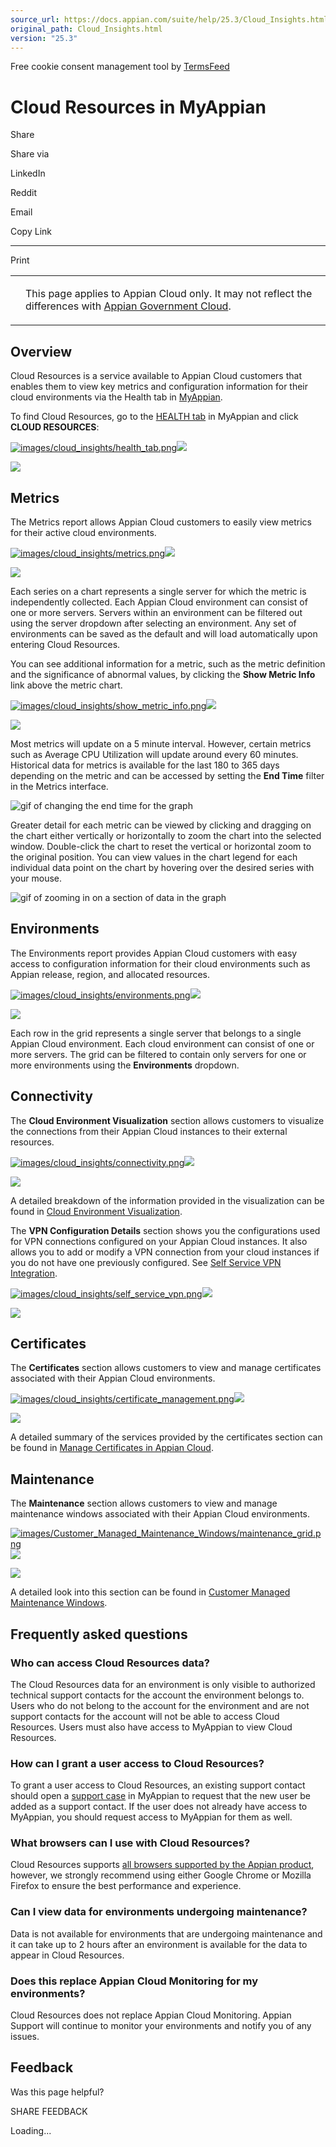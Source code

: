 ```yaml
---
source_url: https://docs.appian.com/suite/help/25.3/Cloud_Insights.html
original_path: Cloud_Insights.html
version: "25.3"
---
```


Free cookie consent management tool by [TermsFeed](https://www.termsfeed.com/)

# Cloud Resources in MyAppian

Share

Share via

LinkedIn

Reddit

Email

Copy Link

* * *

Print

<table><tbody><tr><td><i class="bi bi-clouds" aria-hidden="true"></i></td><td><p>This page applies to Appian Cloud only. It may not reflect the differences with <a href="/suite/help/25.3/appian-government-cloud-overview.html">Appian Government Cloud</a>.</p></td></tr></tbody></table>

## Overview

Cloud Resources is a service available to Appian Cloud customers that enables them to view key metrics and configuration information for their cloud environments via the Health tab in [MyAppian](insights_overview.html).

To find Cloud Resources, go to the [HEALTH tab](https://forum.appian.com/suite/sites/myappian/page/health) in MyAppian and click **CLOUD RESOURCES**:

[![images/cloud_insights/health_tab.png](images/cloud_insights/health_tab.png)![](/suite/help/25.3/images/rn/zoom_magnify_center.png)](#img207)

[![](images/cloud_insights/health_tab.png)](#_)

## Metrics

The Metrics report allows Appian Cloud customers to easily view metrics for their active cloud environments.

[![images/cloud_insights/metrics.png](images/cloud_insights/metrics.png)![](/suite/help/25.3/images/rn/zoom_magnify_center.png)](#img208)

[![](images/cloud_insights/metrics.png)](#_)

Each series on a chart represents a single server for which the metric is independently collected. Each Appian Cloud environment can consist of one or more servers. Servers within an environment can be filtered out using the server dropdown after selecting an environment. Any set of environments can be saved as the default and will load automatically upon entering Cloud Resources.

You can see additional information for a metric, such as the metric definition and the significance of abnormal values, by clicking the **Show Metric Info** link above the metric chart.

[![images/cloud_insights/show_metric_info.png](images/cloud_insights/show_metric_info.png)![](/suite/help/25.3/images/rn/zoom_magnify_center.png)](#img209)

[![](images/cloud_insights/show_metric_info.png)](#_)

Most metrics will update on a 5 minute interval. However, certain metrics such as Average CPU Utilization will update around every 60 minutes. Historical data for metrics is available for the last 180 to 365 days depending on the metric and can be accessed by setting the **End Time** filter in the Metrics interface.

![gif of changing the end time for the graph](images/cloud_insights/set_end_time.gif)

Greater detail for each metric can be viewed by clicking and dragging on the chart either vertically or horizontally to zoom the chart into the selected window. Double-click the chart to reset the vertical or horizontal zoom to the original position. You can view values in the chart legend for each individual data point on the chart by hovering over the desired series with your mouse.

![gif of zooming in on a section of data in the graph](images/cloud_insights/zoom.gif)

## Environments

The Environments report provides Appian Cloud customers with easy access to configuration information for their cloud environments such as Appian release, region, and allocated resources.

[![images/cloud_insights/environments.png](images/cloud_insights/environments.png)![](/suite/help/25.3/images/rn/zoom_magnify_center.png)](#img210)

[![](images/cloud_insights/environments.png)](#_)

Each row in the grid represents a single server that belongs to a single Appian Cloud environment. Each cloud environment can consist of one or more servers. The grid can be filtered to contain only servers for one or more environments using the **Environments** dropdown.

## Connectivity

The **Cloud Environment Visualization** section allows customers to visualize the connections from their Appian Cloud instances to their external resources.

[![images/cloud_insights/connectivity.png](images/cloud_insights/connectivity.png)![](/suite/help/25.3/images/rn/zoom_magnify_center.png)](#img211)

[![](images/cloud_insights/connectivity.png)](#_)

A detailed breakdown of the information provided in the visualization can be found in [Cloud Environment Visualization](Cloud_Environment_Visualization.html).

The **VPN Configuration Details** section shows you the configurations used for VPN connections configured on your Appian Cloud instances. It also allows you to add or modify a VPN connection from your cloud instances if you do not have one previously configured. See [Self Service VPN Integration](Cloud_Self_Service_VPN.html).

[![images/cloud_insights/self_service_vpn.png](images/cloud_insights/self_service_vpn.png)![](/suite/help/25.3/images/rn/zoom_magnify_center.png)](#img212)

[![](images/cloud_insights/self_service_vpn.png)](#_)

## Certificates

The **Certificates** section allows customers to view and manage certificates associated with their Appian Cloud environments.

[![images/cloud_insights/certificate_management.png](images/cloud_insights/certificate_management.png)![](/suite/help/25.3/images/rn/zoom_magnify_center.png)](#img213)

[![](images/cloud_insights/certificate_management.png)](#_)

A detailed summary of the services provided by the certificates section can be found in [Manage Certificates in Appian Cloud](Self_Service_Certificate_Management_for_Appian_Cloud.html).

## Maintenance

The **Maintenance** section allows customers to view and manage maintenance windows associated with their Appian Cloud environments.

[![images/Customer_Managed_Maintenance_Windows/maintenance_grid.png](images/Customer_Managed_Maintenance_Windows/maintenance_grid.png)![](/suite/help/25.3/images/rn/zoom_magnify_center.png)](#img214)

[![](images/Customer_Managed_Maintenance_Windows/maintenance_grid.png)](#_)

A detailed look into this section can be found in [Customer Managed Maintenance Windows](Customer_Managed_Maintenance_Windows.html).

## Frequently asked questions

### Who can access Cloud Resources data?

The Cloud Resources data for an environment is only visible to authorized technical support contacts for the account the environment belongs to. Users who do not belong to the account for the environment and are not support contacts for the account will not be able to access Cloud Resources. Users must also have access to MyAppian to view Cloud Resources.

### How can I grant a user access to Cloud Resources?

To grant a user access to Cloud Resources, an existing support contact should open a [support case](https://forum.appian.com/suite/sites/myappian/page/support) in MyAppian to request that the new user be added as a support contact. If the user does not already have access to MyAppian, you should request access to MyAppian for them as well.

### What browsers can I use with Cloud Resources?

Cloud Resources supports [all browsers supported by the Appian product](System_Requirements.html#web-browsers), however, we strongly recommend using either Google Chrome or Mozilla Firefox to ensure the best performance and experience.

### Can I view data for environments undergoing maintenance?

Data is not available for environments that are undergoing maintenance and it can take up to 2 hours after an environment is available for the data to appear in Cloud Resources.

### Does this replace Appian Cloud Monitoring for my environments?

Cloud Resources does not replace Appian Cloud Monitoring. Appian Support will continue to monitor your environments and notify you of any issues.

## Feedback

Was this page helpful?

SHARE FEEDBACK

Loading...